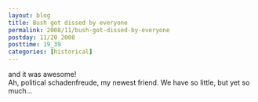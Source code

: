 ```yaml
---
layout: blog
title: Bush got dissed by everyone
permalink: 2008/11/bush-got-dissed-by-everyone
postday: 11/20 2008
posttime: 19_39
categories: [historical]
---
```


<p>and it was awesome!<br />
Ah, political schadenfreude, my newest friend. We have so little, but yet so much...</p>
<object width="425" height="344"><param name="movie" value="http://www.youtube.com/v/UGrBRe-vi88&color1=0xb1b1b1&color2=0xcfcfcf&hl=en&fs=1" /><param name="allowFullScreen" value="true" /><embed src="http://www.youtube.com/v/UGrBRe-vi88&color1=0xb1b1b1&color2=0xcfcfcf&hl=en&fs=1" type="application/x-shockwave-flash" allowfullscreen="true" width="425" height="344"></embed></object>
